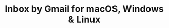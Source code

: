 ---
name: Inbox by Gmail
url: 'https://inbox.google.com'
category: Productivity
title: 'Inbox by Gmail for macOS, Windows & Linux'
key: inbox-by-gmail

---